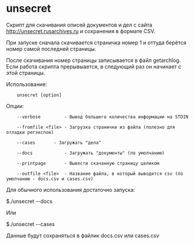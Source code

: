 # unsecret

Скрипт для скачивания описей документов и дел с сайта http://unsecret.rusarchives.ru и сохранения в формате CSV.

При запуске сначала скачивается страничка номер 1 и оттуда берётся номер самой последней страницы.

После скачивания номер страницы записывается в файл getarchlog. Если работа скрипта прерывыается, 
в следующий раз он начинает с этой страницы.


Использование:

		unsecret [option]
		

Опции:

		--verbose         - Вывод большего количества информации на STDIN
		
		--fromfile <file> - Загрузка странички из файла (полезно для отладки регэкспов)
		
		--cases		  - Загружать "дела"
		
		--docs            - Загружать "документы" (по умолчанию)
		
		--printpage 	  - Вывести скачанную страницу целиком
		
		--outfile <file>  - Название файла, в который выводится csv (по умолчанию - docs.csv и cases.csv)

Для обычного использования достаточно запуска: 

$./unsecret --docs

Или 

$./unsecret --cases

Данные будут сохраняться в файлик docs.csv или cases.csv
